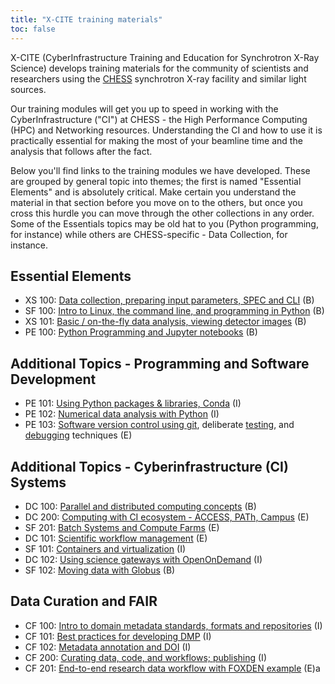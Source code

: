 ```yaml
---
title: "X-CITE training materials"
toc: false
---
```


X-CITE (CyberInfrastructure Training and Education for Synchrotron
X-Ray Science) develops training materials for the community of
scientists and researchers using the [CHESS] synchrotron X-ray
facility and similar light sources.

Our training modules will get you up to speed in working with the
CyberInfrastructure ("CI") at CHESS - the High Performance Computing
(HPC)
and Networking resources. Understanding the CI and how to use it is
practically essential for making the most of your beamline time and
the analysis that follows after the fact.

Below you'll find links to the training modules we have
developed. These are grouped by general topic into themes; the first
is named "Essential Elements" and is absolutely critical. Make certain
you understand the material in that section before you move on to the
others, but once you cross this hurdle you can move through the other
collections in any order. Some of the Essentials topics may be old hat
to you (Python programming, for instance) while others are 
CHESS-specific - Data Collection, for instance.

## Essential Elements

- XS 100: [Data collection, preparing input parameters, SPEC and
  CLI][xs100] (B)
- SF 100: [Intro to Linux, the command line, and programming in Python][sf100] (B)
- XS 101: [Basic / on-the-fly data analysis, viewing detector
  images][xs101] (B)
- PE 100: [Python Programming and Jupyter notebooks][pe100] (B)


## Additional Topics - Programming and Software Development

- PE 101: [Using Python packages & libraries, Conda][pe101] (I)
- PE 102: [Numerical data analysis with Python][pe102] (I)
- PE 103: [Software version control using git][pe103-vcs],
  deliberate [testing][pe103-testing], and [debugging][pe103-debugging] techniques (E)
  
## Additional Topics - Cyberinfrastructure (CI) Systems

- DC 100: [Parallel and distributed computing concepts][dc100] (B)
- DC 200: [Computing with CI ecosystem - ACCESS, PATh, Campus][dc200] (E)
- SF 201: [Batch Systems and Compute Farms][sf201] (E)
- DC 101: [Scientific workflow management][dc101] (E)
- SF 101: [Containers and virtualization][sf101] (I)
- DC 102: [Using science gateways with OpenOnDemand][dc102] (I)
- SF 102: [Moving data with Globus][sf102] (B)



## Data Curation and FAIR

- CF 100: [Intro to domain metadata standards, formats and repositories][cf100] (I)
- CF 101: [Best practices for developing DMP][cf101] (I)
- CF 102: [Metadata annotation and DOI][cf102] (I)
- CF 200: [Curating data, code, and workflows; publishing][cf200] (I)
- CF 201: [End-to-end research data workflow with FOXDEN example][cf201] (E)a
<!-- References -->

[CHESS]: https://www.chess.cornell.edu/

[pe100]: ./theme1/PE100/index.qmd
[pe101]: ./theme1/PE101/index.qmd
[pe102]: ./theme1/PE102/index.qmd
[pe103]: ./theme1/PE103/vcs-testing-debugging.md

[pe103-vcs]: ./theme1/PE103/vcs.qmd
[pe103-testing]: ./theme1/PE103/testing.md
[pe103-debugging]: ./theme1/PE103/debugging.md

[sf100]: ./theme2/SF100/linux-commandline-scripting.md
[sf101]: ./theme2/SF101/containers-and-virtualization.md
[sf102]: ./theme2/SF102/moving-data-with-globus.md
[sf201]: ./theme2/SF201/batch-systems-and-compute-farms.md

[dc100]: ./theme3/DC100/distributed-computing.md
[dc101]: ./theme3/DC101/scientific-workflow-management.md
[dc102]: ./theme3/DC102/using-science-gateways.md
[dc200]: ./theme3/DC200/computing-with-ci-ecosystem.md

[xs100]: ./theme4/XS100/data-collection.md
[xs101]: ./theme4/XS101/data-analysis.md
[xs102]: ./theme4/XS102/large-scale-data-analysis.md
[xs200]: ./theme4/XS200/metadata.md

[cf100]: ./theme5/CF100/domain-metadata-standards.md
[cf101]: ./theme5/CF101/dmp-best-practices.md
[cf102]: ./theme5/CF102/metadata-annotation-and-doi.md
[cf200]: ./theme5/CF200/curating-data.md
[cf201]: ./theme5/CF201/end-to-end-dataflow.md
